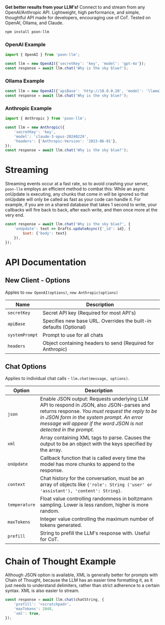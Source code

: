 **Get better results from your LLM's!** Connect to and stream from any OpenAI/Anthropic API. Lightweight, high
performance,
and simple, thoughtful API made for
developers, encouraging use of CoT. Tested on OpenAI, Ollama, and Claude.

```bash
npm install poon-llm
```

### OpenAI Example

``` javascript
import { OpenAI } from 'poon-llm';

const llm = new OpenAI({'secretKey': 'key', 'model': 'gpt-4o'});
const response = await llm.chat('Why is the sky blue?');
```

### Ollama Example

``` javascript
const llm = new OpenAI({'apiBase': 'http://10.0.0.20', 'model': 'llama3'});
const response = await llm.chat('Why is the sky blue?');
```

### Anthropic Example

``` javascript
import { Anthropic } from 'poon-llm';

const llm = new Anthropic({
    'secretKey': 'key',
    'model': 'claude-3-opus-20240229',
    'headers': {'Anthropic-Version': '2023-06-01'},
});
const response = await llm.chat('Why is the sky blue?');
```

# Streaming

Streaming events occur at a fast rate, so to avoid crashing your
server, `poon-llm` employs an efficient method to combat this: While an async onUpdate is executing, any chunks that
come in will be ignored so that onUpdate will only be called as fast as your code can handle it. For example, if you are
on a
shared database that takes 1 second to write, your callbacks will fire back to back, after each write, and then
once more at the very end.

``` javascript
const response = await llm.chat('Why is the sky blue?', {
    'onUpdate': text => Drafts.updateAsync({'_id': id}, {
        $set: {'body': text}
    }),
});
```

# API Documentation

## New Client - Options

Apples to `new OpenAI(options)`, `new Anthropic(options)`

| Name           | Description                                                        |
|----------------|--------------------------------------------------------------------|
| `secretKey`    | Secret API key (Required for most API's)                           |
| `apiBase`      | Specifies new base URL. Overrides the built-in defaults (Optional) |
| `systemPrompt` | Prompt to use for all chats                                        |
| `headers`      | Object containing headers to send (Required for Anthropic)         |

## Chat Options

Applies to individual chat calls - `llm.chat(message, options)`.

| Option        | Description                                                                                                                                                                                                                                                   |
|---------------|---------------------------------------------------------------------------------------------------------------------------------------------------------------------------------------------------------------------------------------------------------------|
| `json`        | Enable JSON output: Requests underlying LLM API to respond in JSON, also JSON-parses and returns response. _You must request the reply to be in JSON form in the system prompt. An error message will appear if the word JSON is not detected in the prompt._ |
| `xml`         | Array containing XML tags to parse. Causes the output to be an object with the keys specified by the array.                                                                                                                                                   |
| `onUpdate`    | Callback function that is called every time the model has more chunks to append to the response.                                                                                                                                                              |
| `context`     | Chat history for the conversation, must be an array of objects like `{'role': String ('user' or 'assistant'), 'content': String}`.                                                                                                                            |
| `temperature` | Float value controlling randomness in boltzmann sampling. Lower is less random, higher is more random.                                                                                                                                                        |
| `maxTokens`   | Integer value controlling the maximum number of tokens generated.                                                                                                                                                                                             |
| `prefill`     | String to prefill the LLM's response with. Useful for CoT.                                                                                                                                                                                                    |

# Chain of Thought Example

Although JSON option is available, XML is generally better for prompts with Chain of Thought,
because the LLM has an easier time formatting it, as it just needs to understand delimiters, rather than
strict adherence to a certain syntax. XML is also easier to stream.

``` javascript
const response = await llm.chat(chatString, {
    'prefill': '<scratchpad>',
    'maxTokens': 2048,
    'xml': true,
});
```